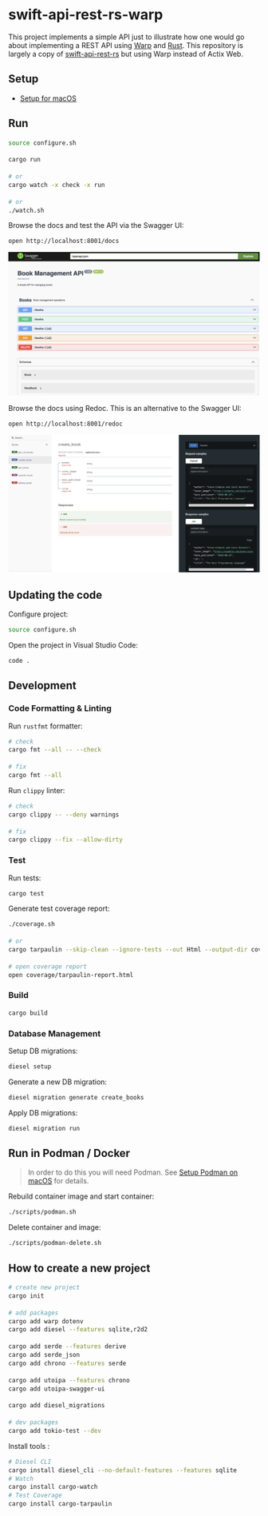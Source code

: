 # swift-api-rest-rs-warp

This project implements a simple API just to illustrate how one would go about implementing a REST API using [Warp](https://github.com/seanmonstar/warp) and [Rust](https://www.rust-lang.org/). This repository is largely a copy of [swift-api-rest-rs](https://github.com/swiftsoftwaregroup/swift-api-rest-rs) but using Warp instead of Actix Web. 

## Setup

* [Setup for macOS](./docs/setup-macos.md)

## Run

```bash
source configure.sh

cargo run

# or
cargo watch -x check -x run

# or
./watch.sh
```

Browse the docs and test the API via the Swagger UI:

```bash
open http://localhost:8001/docs
```

![swagger-ui](./docs/swagger-ui.png)

Browse the docs using Redoc. This is an alternative to the Swagger UI:

```bash
open http://localhost:8001/redoc
```

![redoc-ui](./docs/redoc-ui.png)

## Updating the code

Configure project:

```bash
source configure.sh
```

Open the project in Visual Studio Code:

```bash
code .
```

## Development

### Code Formatting & Linting

Run `rustfmt` formatter:

```bash
# check
cargo fmt --all -- --check

# fix
cargo fmt --all
```

Run `clippy` linter:

```bash
# check
cargo clippy -- --deny warnings

# fix
cargo clippy --fix --allow-dirty
```

### Test

Run tests:

```bash
cargo test
```

Generate test coverage report:

```bash
./coverage.sh

# or
cargo tarpaulin --skip-clean --ignore-tests --out Html --output-dir coverage

# open coverage report
open coverage/tarpaulin-report.html
```

### Build

```bash
cargo build
```

### Database Management

Setup DB migrations:

```bash
diesel setup
```

Generate a new DB migration:

```bash
diesel migration generate create_books
```

Apply DB migrations:

```bash
diesel migration run
```

## Run in Podman / Docker 

> In order to do this you will need Podman. See [Setup Podman on macOS](./docs/setup-podman-macos.md) for details.

Rebuild container image and start container:

```bash
./scripts/podman.sh
```

Delete container and image:

```bash
./scripts/podman-delete.sh
```

## How to create a new project

```bash
# create new project
cargo init

# add packages
cargo add warp dotenv
cargo add diesel --features sqlite,r2d2

cargo add serde --features derive
cargo add serde_json
cargo add chrono --features serde

cargo add utoipa --features chrono
cargo add utoipa-swagger-ui

cargo add diesel_migrations

# dev packages
cargo add tokio-test --dev
```

Install tools :

```bash
# Diesel CLI
cargo install diesel_cli --no-default-features --features sqlite
# Watch
cargo install cargo-watch
# Test Coverage
cargo install cargo-tarpaulin
```


